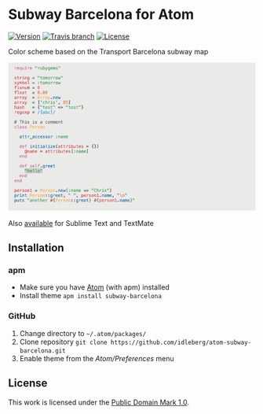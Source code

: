 # Subway Barcelona for Atom

[![Version](https://img.shields.io/apm/v/subway-barcelona.svg?style=flat-square)](https://atom.io/themes/subway-barcelona)
[![Travis branch](https://img.shields.io/travis/idleberg/atom-subway-barcelona/master.svg?style=flat-square)](https://travis-ci.org/idleberg/atom-subway-barcelona)
[![License](https://img.shields.io/apm/l/subway-barcelona.svg?style=flat-square)](http://creativecommons.org/publicdomain/zero/1.0/legalcode)

Color scheme based on the Transport Barcelona subway map

![Screenshot](https://raw.githubusercontent.com/idleberg/atom-subway-barcelona/master/preview.png)

Also [available](https://github.com/idleberg/Subway.tmTheme) for Sublime Text and TextMate

## Installation

### apm

* Make sure you have [Atom](https://atom.io/) (with apm) installed
* Install theme `apm install subway-barcelona`

### GitHub

1. Change directory to `~/.atom/packages/`
2. Clone repository `git clone https://github.com/idleberg/atom-subway-barcelona.git`
3. Enable theme from the *Atom/Preferences* menu

## License

This work is licensed under the [Public Domain Mark 1.0](https://creativecommons.org/publicdomain/mark/1.0/).